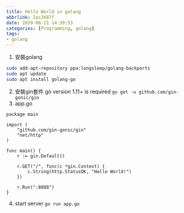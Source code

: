 ```yaml
---
title: Hello World in golang
abbrlink: 2ac2687f
date: 2020-06-11 14:39:53
categories: [Programming, golang]
tags:
- golang
---
```

1. 安裝golang
```bash
sudo add-apt-repository ppa:longsleep/golang-backports
sudo apt update
sudo apt install golang-go
```
2. 安裝gin套件
go version 1.11+ is required
`go get -u github.com/gin-gonic/gin`
3. app.go
```golang
package main

import (
    "github.com/gin-gonic/gin"
    "net/http"
)

func main() {
    r := gin.Default()

    r.GET("/", func(c *gin.Context) {
        c.String(http.StatusOK, "Hello World!")
    })

    r.Run(":8888")
}
```
4. start server
`go run app.go`